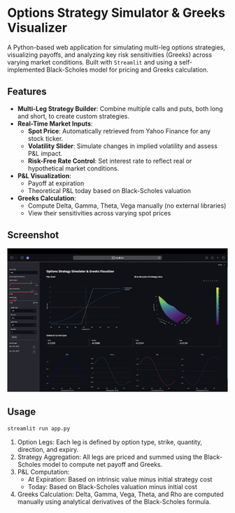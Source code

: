 # Options Strategy Simulator & Greeks Visualizer

A Python-based web application for simulating multi-leg options strategies, visualizing payoffs, and analyzing key risk sensitivities (Greeks) across varying market conditions. Built with `Streamlit` and using a self-implemented Black-Scholes model for pricing and Greeks calculation.

## Features

- **Multi-Leg Strategy Builder**: Combine multiple calls and puts, both long and short, to create custom strategies.
- **Real-Time Market Inputs**:
  - **Spot Price**: Automatically retrieved from Yahoo Finance for any stock ticker.
  - **Volatility Slider**: Simulate changes in implied volatility and assess P&L impact.
  - **Risk-Free Rate Control**: Set interest rate to reflect real or hypothetical market conditions.
- **P&L Visualization**:
  - Payoff at expiration
  - Theoretical P&L today based on Black-Scholes valuation
- **Greeks Calculation**:
  - Compute Delta, Gamma, Theta, Vega manually (no external libraries)
  - View their sensitivities across varying spot prices

## Screenshot
![strategy_simulator](Screenshot.png)


## Usage
```bash
streamlit run app.py
```

1. Option Legs: Each leg is defined by option type, strike, quantity, direction, and expiry.
2. Strategy Aggregation: All legs are priced and summed using the Black-Scholes model to compute net payoff and Greeks.
3. P&L Computation:
    - At Expiration: Based on intrinsic value minus initial strategy cost
    - Today: Based on Black-Scholes valuation minus initial cost
4. Greeks Calculation: Delta, Gamma, Vega, Theta, and Rho are computed manually using analytical derivatives of the Black-Scholes formula.
